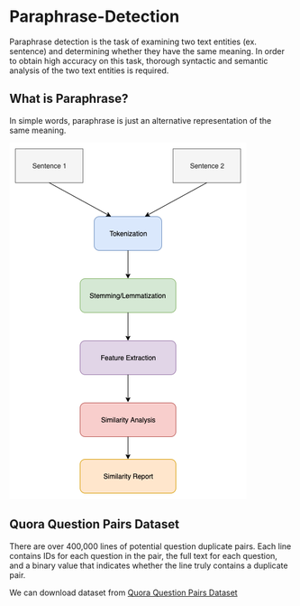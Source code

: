 # Paraphrase-Detection
Paraphrase detection is the task of examining two text entities (ex. sentence) and determining whether they have the same meaning. In order to obtain high accuracy on this task, thorough syntactic and semantic analysis of the two text entities is required.

## What is Paraphrase?
In simple words, paraphrase is just an alternative representation of the same meaning.

![text_similarity.png](text_similarity.png)

## Quora Question Pairs Dataset
There are over 400,000 lines of potential question duplicate pairs. Each line contains IDs for each question in the pair, the full text for each question, and a binary value that indicates whether the line truly contains a duplicate pair.

We can download dataset from [Quora Question Pairs Dataset](https://www.kaggle.com/quora/question-pairs-dataset)
